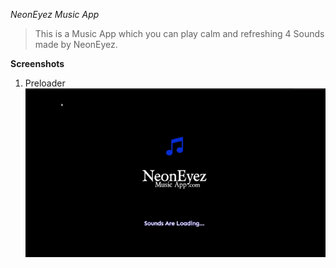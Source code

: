 _NeonEyez Music App_

> This is a Music App which you can play calm and refreshing 4 Sounds made by NeonEyez.

**Screenshots**

1. Preloader
   <img src="./readme_res/preloader.gif">
